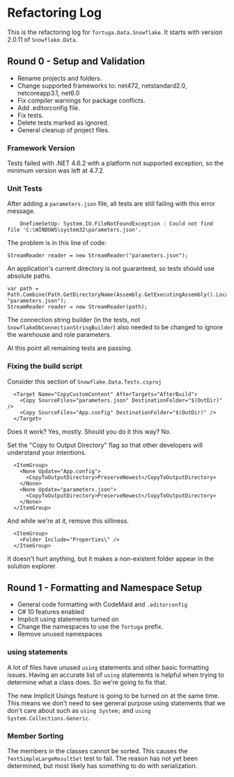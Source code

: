 # Refactoring Log

This is the refactoring log for `Tortuga.Data.Snowflake`. It starts with version 2.0.11 of `Snowflake.Data`.

## Round 0 - Setup and Validation

* Rename projects and folders.
* Change supported frameworks to: net472, netstandard2.0, netcoreapp3.1, net6.0
* Fix compiler warnings for package conflicts.
* Add .editorconfig file.
* Fix tests.
* Delete tests marked as ignored.
* General cleanup of project files.

### Framework Version

Tests failed with .NET 4.6.2 with a platform not supported exception, so the minimum version was left at 4.7.2.


### Unit Tests

After adding a `parameters.json` file, all tests are still failing with this error message. 

```
	OneTimeSetUp: System.IO.FileNotFoundException : Could not find file 'C:\WINDOWS\system32\parameters.json'.
```

The problem is in this line of code:

```
StreamReader reader = new StreamReader("parameters.json");
```

An application's current directory is not guaranteed, so tests should use absolute paths. 

```
var path = Path.Combine(Path.GetDirectoryName(Assembly.GetExecutingAssembly().Location), "parameters.json");
StreamReader reader = new StreamReader(path);
```

The connection string builder (in the tests, not `SnowflakeDbConnectionStringBuilder`) also needed to be changed to ignore the warehouse and role parameters.

At this point all remaining tests are passing. 

### Fixing the build script

Consider this section of `Snowflake.Data.Tests.csproj`

```
  <Target Name="CopyCustomContent" AfterTargets="AfterBuild">
	<Copy SourceFiles="parameters.json" DestinationFolder="$(OutDir)" />
	<Copy SourceFiles="App.config" DestinationFolder="$(OutDir)" />
  </Target>
```

Does it work? Yes, mostly.
Should you do it this way? No.

Set the "Copy to Output Directory" flag so that other developers will understand your intentions.

```
  <ItemGroup>
	<None Update="App.config">
	  <CopyToOutputDirectory>PreserveNewest</CopyToOutputDirectory>
	</None>
	<None Update="parameters.json">
	  <CopyToOutputDirectory>PreserveNewest</CopyToOutputDirectory>
	</None>
  </ItemGroup>
```

And while we're at it, remove this silliness.

```
  <ItemGroup>
	<Folder Include="Properties\" />
  </ItemGroup>
```

It doesn't hurt anything, but it makes a non-existent folder appear in the solution explorer.

## Round 1 - Formatting and Namespace Setup
* General code formatting with CodeMaid and `.editorconfig`
* C# 10 features enabled
* Implicit using statements turned on
* Change the namespaces to use the `Tortuga` prefix.
* Remove unused namespaces

### using statements

A lot of files have unused `using` statements and other basic formatting issues. Having an accurate list of `using` statements is helpful when trying to determine what a class does. So we're going to fix that.

The new Implicit Usings feature is going to be turned on at the same time. This means we don't need to see general purpose using statements that we don't care about such as `using System;` and `using System.Collections.Generic`. 

### Member Sorting

The members in the classes cannot be sorted. This causes the `TestSimpleLargeResultSet` test to fail. The reason has not yet been determined, but most likely has something to do with serialization.


